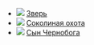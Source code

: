 * ![](/books/sf_fantasy/Сергей%20Шведов/Зверь.jpg) [Зверь](/books/sf_fantasy/Сергей%20Шведов/Зверь)
* ![](/books/sf_fantasy/Сергей%20Шведов/Соколиная%20охота.jpg) [Соколиная охота](/books/sf_fantasy/Сергей%20Шведов/Соколиная%20охота)
* ![](/books/sf_fantasy/Сергей%20Шведов/Сын%20Чернобога.jpg) [Сын Чернобога](/books/sf_fantasy/Сергей%20Шведов/Сын%20Чернобога)